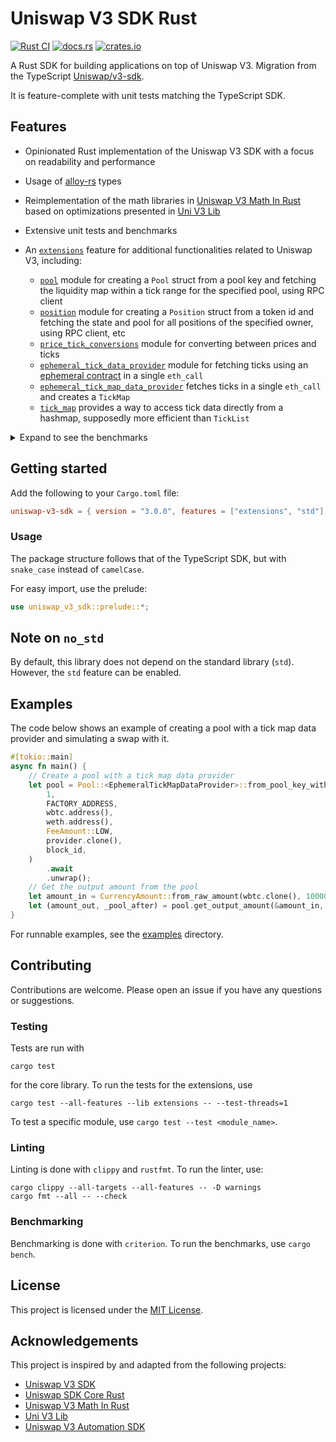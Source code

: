 # Uniswap V3 SDK Rust

[![Rust CI](https://github.com/shuhuiluo/uniswap-v3-sdk-rs/actions/workflows/rust.yml/badge.svg)](https://github.com/shuhuiluo/uniswap-v3-sdk-rs/actions/workflows/rust.yml)
[![docs.rs](https://img.shields.io/docsrs/uniswap-v3-sdk)](https://docs.rs/uniswap-v3-sdk/latest/uniswap_v3_sdk/)
[![crates.io](https://img.shields.io/crates/v/uniswap-v3-sdk.svg)](https://crates.io/crates/uniswap-v3-sdk)

A Rust SDK for building applications on top of Uniswap V3. Migration from the
TypeScript [Uniswap/v3-sdk](https://github.com/Uniswap/v3-sdk).

It is feature-complete with unit tests matching the TypeScript SDK.

## Features

- Opinionated Rust implementation of the Uniswap V3 SDK with a focus on readability and performance
- Usage of [alloy-rs](https://github.com/alloy-rs) types
- Reimplementation of the math libraries in [Uniswap V3 Math In Rust](https://github.com/0xKitsune/uniswap-v3-math)
  based on optimizations presented in [Uni V3 Lib](https://github.com/Aperture-Finance/uni-v3-lib)
- Extensive unit tests and benchmarks
- An [`extensions`](./src/extensions) feature for additional functionalities related to Uniswap V3, including:

    - [`pool`](./src/extensions/pool.rs) module for creating a `Pool` struct from a pool key and fetching the
      liquidity map within a tick range for the specified pool, using RPC client
    - [`position`](./src/extensions/position.rs) module for creating a `Position` struct from a token id and fetching
      the state and pool for all positions of the specified owner, using RPC client, etc
    - [`price_tick_conversions`](./src/extensions/price_tick_conversions.rs) module for converting between prices and
      ticks
    - [`ephemeral_tick_data_provider`](./src/extensions/ephemeral_tick_data_provider.rs) module for fetching ticks using
      an [ephemeral contract](https://github.com/Aperture-Finance/Aperture-Lens/blob/904101e4daed59e02fd4b758b98b0749e70b583b/contracts/EphemeralGetPopulatedTicksInRange.sol)
      in a single `eth_call`
    - [`ephemeral_tick_map_data_provider`](./src/extensions/ephemeral_tick_map_data_provider.rs) fetches ticks in a
      single `eth_call` and creates a `TickMap`
    - [`tick_map`](./src/extensions/tick_map.rs) provides a way to access tick data directly from a hashmap, supposedly
      more efficient than `TickList`

<details>
  <summary>Expand to see the benchmarks</summary>

| Function               | Time      | Reference |
|------------------------|-----------|-----------|
| get_sqrt_ratio_at_tick | 4.0437 µs | 8.8094 µs |
| get_tick_at_sqrt_ratio | 21.232 µs | 31.547 µs |
| get_amount_0_delta     | 3.6099 µs | 4.4475 µs |
| get_amount_1_delta     | 2.5942 µs | 3.5725 µs |

</details>

## Getting started

Add the following to your `Cargo.toml` file:

```toml
uniswap-v3-sdk = { version = "3.0.0", features = ["extensions", "std"] }
```

### Usage

The package structure follows that of the TypeScript SDK, but with `snake_case` instead of `camelCase`.

For easy import, use the prelude:

```rust
use uniswap_v3_sdk::prelude::*;
```

## Note on `no_std`

By default, this library does not depend on the standard library (`std`). However, the `std` feature can be enabled.

## Examples

The code below shows an example of creating a pool with a tick map data provider and simulating a swap with it.

```rust
#[tokio::main]
async fn main() {
    // Create a pool with a tick map data provider
    let pool = Pool::<EphemeralTickMapDataProvider>::from_pool_key_with_tick_data_provider(
        1,
        FACTORY_ADDRESS,
        wbtc.address(),
        weth.address(),
        FeeAmount::LOW,
        provider.clone(),
        block_id,
    )
        .await
        .unwrap();
    // Get the output amount from the pool
    let amount_in = CurrencyAmount::from_raw_amount(wbtc.clone(), 100000000).unwrap();
    let (amount_out, _pool_after) = pool.get_output_amount(&amount_in, None).unwrap();
}
```

For runnable examples, see the [examples](./examples) directory.

## Contributing

Contributions are welcome. Please open an issue if you have any questions or suggestions.

### Testing

Tests are run with

```shell
cargo test
```

for the core library. To run the tests for the extensions, use

```shell
cargo test --all-features --lib extensions -- --test-threads=1
```

To test a specific module, use `cargo test --test <module_name>`.

### Linting

Linting is done with `clippy` and `rustfmt`. To run the linter, use:

```shell
cargo clippy --all-targets --all-features -- -D warnings
cargo fmt --all -- --check
```

### Benchmarking

Benchmarking is done with `criterion`. To run the benchmarks, use `cargo bench`.

## License

This project is licensed under the [MIT License](LICENSE).

## Acknowledgements

This project is inspired by and adapted from the following projects:

- [Uniswap V3 SDK](https://github.com/Uniswap/v3-sdk)
- [Uniswap SDK Core Rust](https://github.com/malik672/uniswap-sdk-core-rust)
- [Uniswap V3 Math In Rust](https://github.com/0xKitsune/uniswap-v3-math)
- [Uni V3 Lib](https://github.com/Aperture-Finance/uni-v3-lib)
- [Uniswap V3 Automation SDK](https://github.com/Aperture-Finance/uniswap-v3-automation-sdk)
